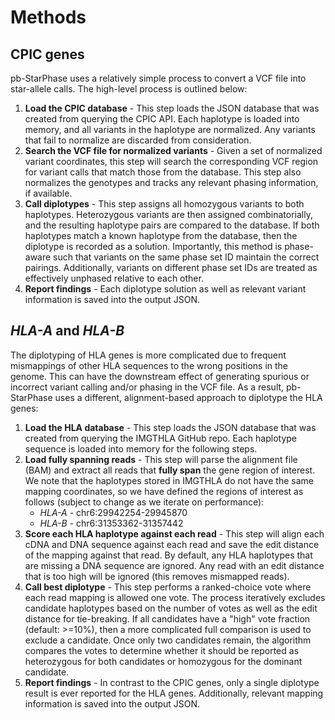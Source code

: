 # Methods
## CPIC genes
pb-StarPhase uses a relatively simple process to convert a VCF file into star-allele calls.
The high-level process is outlined below:

1. **Load the CPIC database** - This step loads the JSON database that was created from querying the CPIC API. Each haplotype is loaded into memory, and all variants in the haplotype are normalized. Any variants that fail to normalize are discarded from consideration.
2. **Search the VCF file for normalized variants** - Given a set of normalized variant coordinates, this step will search the corresponding VCF region for variant calls that match those from the database. This step also normalizes the genotypes and tracks any relevant phasing information, if available.
3. **Call diplotypes** - This step assigns all homozygous variants to both haplotypes. Heterozygous variants are then assigned combinatorially, and the resulting haplotype pairs are compared to the database. If both haplotypes match a known haplotype from the database, then the diplotype is recorded as a solution. Importantly, this method is phase-aware such that variants on the same phase set ID maintain the correct pairings. Additionally, variants on different phase set IDs are treated as effectively unphased relative to each other.
4. **Report findings** - Each diplotype solution as well as relevant variant information is saved into the output JSON.

## _HLA-A_ and _HLA-B_
The diplotyping of HLA genes is more complicated due to frequent mismappings of other HLA sequences to the wrong positions in the genome.
This can have the downstream effect of generating spurious or incorrect variant calling and/or phasing in the VCF file.
As a result, pb-StarPhase uses a different, alignment-based approach to diplotype the HLA genes:

1. **Load the HLA database** - This step loads the JSON database that was created from querying the IMGTHLA GitHub repo. Each haplotype sequence is loaded into memory for the following steps. 
2. **Load fully spanning reads** - This step will parse the alignment file (BAM) and extract all reads that **fully span** the gene region of interest. We note that the haplotypes stored in IMGTHLA do not have the same mapping coordinates, so we have defined the regions of interest as follows (subject to change as we iterate on performance):
    * _HLA-A_ - chr6:29942254-29945870
    * _HLA-B_ - chr6:31353362-31357442
3. **Score each HLA haplotype against each read** - This step will align each cDNA and DNA sequence against each read and save the edit distance of the mapping against that read. By default, any HLA haplotypes that are missing a DNA sequence are ignored. Any read with an edit distance that is too high will be ignored (this removes mismapped reads).
4. **Call best diplotype** - This step performs a ranked-choice vote where each read mapping is allowed one vote. The process iteratively excludes candidate haplotypes based on the number of votes as well as the edit distance for tie-breaking. If all candidates have a "high" vote fraction (default: >=10%), then a more complicated full comparison is used to exclude a candidate. Once only two candidates remain, the algorithm compares the votes to determine whether it should be reported as heterozygous for both candidates or homozygous for the dominant candidate.
5. **Report findings** - In contrast to the CPIC genes, only a single diplotype result is ever reported for the HLA genes. Additionally, relevant mapping information is saved into the output JSON.
